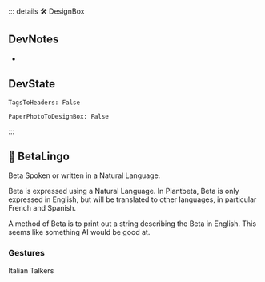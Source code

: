 ::: details 🛠 <dev>DesignBox</dev> 

## DevNotes
- 

## DevState

`TagsToHeaders: False`

`PaperPhotoToDesignBox: False`

:::

## 🔷 <beta>BetaLingo</beta>

Beta Spoken or written in a Natural Language.

Beta is expressed using a Natural Language. In Plantbeta, Beta is only expressed in English, but will be translated to other languages, in particular French and Spanish.

A method of Beta is to print out a string describing the Beta in English. This seems like something AI would be good at.


### Gestures

Italian Talkers